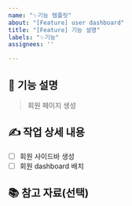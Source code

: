 ```yaml
---
name: "✨기능 템플릿"
about: "[Feature] user dashboard"
title: "[Feature] 기능 설명"
labels: "✨기능"
assignees: ''

---
```


## 💬 기능 설명

> 회원 페이지 생성

## ✍ 작업 상세 내용

- [ ] 회원 사이드바 생성
- [ ] 회원 dashboard 배치

## 📚 참고 자료(선택)
